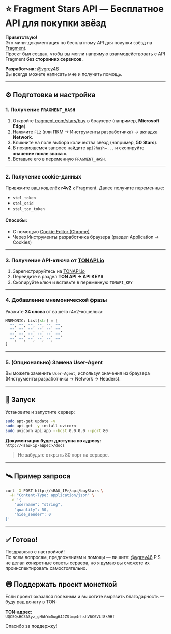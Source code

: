 # ⭐ Fragment Stars API — Бесплатное API для покупки звёзд

**Приветствую!**  
Это мини-документация по бесплатному API для покупки звёзд на [Fragment](https://fragment.com/).  
Проект был создан, чтобы вы могли напрямую взаимодействовать с API Fragment **без сторонних сервисов**.

**Разработчик:** [@vgrey46](https://t.me/vgrey46)  
Вы всегда можете написать мне и получить помощь.

---

## ⚙️ Подготовка и настройка

### 1. Получение `FRAGMENT_HASH`

1. Откройте [fragment.com/stars/buy](https://fragment.com/stars/buy) в браузере (например, **Microsoft Edge**).
2. Нажмите `F12` (или ПКМ → Инструменты разработчика) → вкладка **Network**.
3. Кликните на поле выбора количества звёзд (например, **50 Stars**).
4. В появившемся запросе найдите `api?hash=...` и скопируйте **значение после знака `=`**.
5. Вставьте его в переменную `FRAGMENT_HASH`.

---

### 2. Получение cookie-данных

Привяжите ваш кошелёк **r4v2** к Fragment. Далее получите переменные:

- `stel_token`
- `stel_ssid`
- `stel_ton_token`

#### Способы:
- С помощью [Cookie Editor (Chrome)](https://chromewebstore.google.com/detail/cookie-editor/hlkenndednhfkekhgcdicdfddnkalmdm)
- Через Инструменты разработчика браузера (раздел Application → Cookies)

---

### 3. Получение API-ключа от [TONAPI.io](https://tonapi.io/)

1. Зарегистрируйтесь на [TONAPI.io](https://tonapi.io/)
2. Перейдите в раздел **TON API → API KEYS**
3. Скопируйте ключ и вставьте в переменную `TONAPI_KEY`

---

### 4. Добавление мнемонической фразы

Укажите **24 слова** от вашего r4v2-кошелька:

```python
MNEMONIC: List[str] = [
  "", "", "", "", "", "",
  "", "", "", "", "", "",
  "", "", "", "", "", "",
  "", "", "", "", "", ""
]
```

---

### 5. (Опционально) Замена User-Agent

Вы можете заменить `User-Agent`, используя значения из браузера (Инструменты разработчика → Network → Headers).

---

## 🚀 Запуск

Установите и запустите сервер:

```bash
sudo apt-get update -y
sudo apt-get -y install uvicorn
sudo uvicorn api:app --host 0.0.0.0 --port 80
```

**Документация будет доступна по адресу:**  
`http://<ваш-ip-адрес>/docs`

> Не забудьте открыть 80 порт на сервере.

---

## 🛰️ Пример запроса

```bash
curl -X POST http://<ВАШ_IP>/api/buyStars \
  -H "Content-Type: application/json" \
  -d '{
    "username": "string",
    "quantity": 50,
    "hide_sender": 0
}'
```

---

## ✅ Готово!

Поздравляю с настройкой!  
По всем вопросам, предложениям и помощи — пишите: [@vgrey46](https://t.me/vgrey46)
P.S не делал конкретные ответы сервера, но я думаю вы сможете их проинспектировать самостоятельно.

## 😄 Поддержать проект монеткой

Если проект оказался полезным и вы хотите выразить благодарность — буду рад донату в TON:

**TON-адрес:**  
`UQCSQsHC3A3yz_gHAhYmDug6JJZStmp4rhshV6C6VLf8k9Hf`

Спасибо за поддержку!
